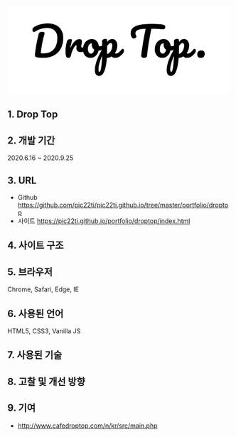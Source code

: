 ![logo_droptop](/portfolio/droptop/logo_droptop.png)
## 1. Drop Top

## 2. 개발 기간
2020.6.16 ~ 2020.9.25

## 3. URL
* Github <https://github.com/pic22ti/pic22ti.github.io/tree/master/portfolio/droptop>
* 사이트 <https://pic22ti.github.io/portfolio/droptop/index.html>

## 4. 사이트 구조
## 5. 브라우저 
Chrome, Safari, Edge, IE

## 6. 사용된 언어
HTML5, CSS3, Vanilla JS

## 7. 사용된 기술
## 8. 고찰 및 개선 방향
## 9. 기여
* <http://www.cafedroptop.com/n/kr/src/main.php>
